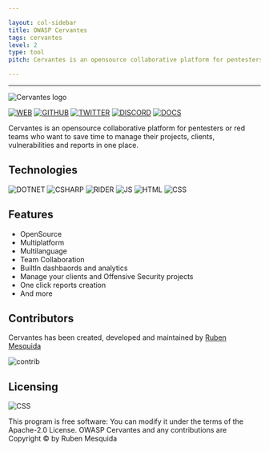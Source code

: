 ```yaml
---

layout: col-sidebar
title: OWASP Cervantes
tags: cervantes
level: 2
type: tool
pitch: Cervantes is an opensource collaborative platform for pentesters or red teams who want to save time to manage their projects, clients, vulnerabilities and reports in one place.

---
```


---
![Cervantes logo](https://raw.githubusercontent.com/CervantesSecurity/.github/main/profile/logo-horizontal2.png)

[![WEB](https://img.shields.io/badge/website-000000?style=for-the-badge&logo=About.me&logoColor=white)](https://github.com/CervantesSec)
[![GITHUB](https://img.shields.io/badge/GitHub-100000?style=for-the-badge&logo=github&logoColor=white)](https://github.com/CervantesSec)
[![TWITTER](https://img.shields.io/badge/Twitter-1DA1F2?style=for-the-badge&logo=twitter&logoColor=white)](https://twitter.com/Cervantes_Sec)
[![DISCORD](https://img.shields.io/badge/Discord-7289DA?style=for-the-badge&logo=discord&logoColor=white)](https://discord.gg/BvzNjT3Qzc)
[![DOCS](https://img.shields.io/badge/-DOCS-success?style=for-the-badge&logo=readthedocs&logoColor=white)](https://docs.cervantessec.org/)

Cervantes is an opensource collaborative platform for pentesters or red teams who want to save time to manage their projects, clients, vulnerabilities and reports in one place.

## Technologies

![DOTNET](https://img.shields.io/badge/.NET-5C2D91?style=for-the-badge&logo=.net&logoColor=white)
![CSHARP](https://img.shields.io/badge/C%23-239120?style=for-the-badge&logo=c-sharp&logoColor=white)
![RIDER](https://img.shields.io/badge/Rider-000000?style=for-the-badge&logo=Rider&logoColor=white)
![JS](https://img.shields.io/badge/JavaScript-F7DF1E?style=for-the-badge&logo=javascript&logoColor=black)
![HTML](https://img.shields.io/badge/HTML5-E34F26?style=for-the-badge&logo=html5&logoColor=white)
![CSS](https://img.shields.io/badge/CSS3-1572B6?style=for-the-badge&logo=css3&logoColor=white)


## Features
* OpenSource
* Multiplatform
* Multilanguage
* Team Collaboration
* BuiltIn dashbaords and analytics
* Manage your clients and Offensive Security projects
* One click reports creation
* And more

## Contributors

Cervantes has been created, developed and maintained by [Ruben Mesquida](mailto:ruben.mesquida@owasp.org)

![contrib](https://contrib.rocks/image?repo=CervantesSec/cervantes)


## Licensing

![CSS](https://img.shields.io/github/license/CervantesSec/cervantes.svg)

This program is free software: You can modify it under the terms of the Apache-2.0 License. OWASP Cervantes and any contributions are Copyright © by Ruben Mesquida

